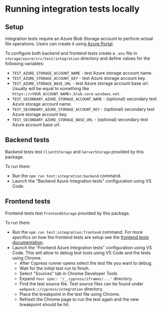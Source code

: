 # Running integration tests locally

## Setup

Integration tests require an Azure Blob Storage account to perform actual file operations. Users can create it using [Azure Portal](https://portal.azure.com/).

To configure both backend and frontend tests create a `.env` file in `storage/azure/src/test/integration` directory and define values for the following variables:

- `TEST_AZURE_STORAGE_ACCOUNT_NAME` - test Azure storage account name.
- `TEST_AZURE_STORAGE_ACCOUNT_KEY` - test Azure storage account key.
- `TEST_AZURE_STORAGE_BASE_URL` - test Azure storage account base url. Usually will be equal to something like `https://<YOUR_ACCOUNT_NAME>.blob.core.windows.net`.
- `TEST_SECONDARY_AZURE_STORAGE_ACCOUNT_NAME` - (optional) secondary test Azure storage account name.
- `TEST_SECONDARY_AZURE_STORAGE_ACCOUNT_KEY` - (optional) secondary test Azure storage account key.
- `TEST_SECONDARY_AZURE_STORAGE_BASE_URL` - (optional) secondary test Azure account base url.

## Backend tests

Backend tests test `ClientStorage` and `ServerStorage` provided by this package.

To run them:

- Run the `npm run test:integration:backend` command.
- Launch the "Backend Azure Integration tests" configuration using VS Code.

## Frontend tests

Frontend tests test `FrontendStorage` provided by this package.

To run them:

- Run the `npm run test:integration:frontend` command. For more specifics on how the frontend tests are setup see the [frontend tests documentation](../../../../../tests/frontend-storage/README.md).
- Launch the "Frontend Azure Integration tests" configuration using VS Code. This will allow to debug test tools using VS Code and the tests using Chrome.
  - After Cypress runner opens select the test file you want to debug.
  - Wait for the initial test run to finish.
  - Select "Sources" tab in Chrome Developer Tools
  - Expand `Your spec: '/__cypress/iframes/...'` directory.
  - Find the test source file. Test source files can be found under `webpack://cypress/integration` directory.
  - Place the breakpoint in the test file using Chrome.
  - Refresh the Chrome page to run the test again and the new breakpoint should be hit.
